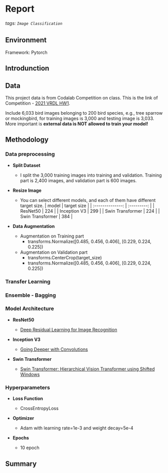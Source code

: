 # Report

###### tags: `Image Classification`

## Environment

Framework: Pytorch

## Introdunction

## Data

This project data is from Codalab Competition on class.
This is the link of Competition - [2021 VRDL HW1](https://competitions.codalab.org/competitions/35668?secret_key=09789b13-35ec-4928-ac0f-6c86631dda07).

Include 6,033 bird images belonging to 200 bird species,
e.g., tree sparrow or mockingbird, for training images is 3,000 and testing image is 3,033.
More important is **external data is NOT allowed to train your model!**

## Methodology

### Data preprocessing

* **Split Dataset**
  * I split the 3,000 training images into training and validation. Training part is 2,400 images, and validation part is 600 images.

* **Resize Image**
  * You can select different models, and each of them have different target size.
        |      model       | target size |
        | :--------------: | :---------: |
        |     ResNet50     |     224     |
        |   Inception V3   |     299     |
        | Swin Transformer |     224     |
        | Swin Transformer |     384     |

* **Data Augmentation**
  * Augmentation on Training part
    * transforms.Normalize([0.485, 0.456, 0.406], [0.229, 0.224, 0.225])
  * Augmentation on Validation part
    * transforms.CenterCrop(target_size)
    * transforms.Normalize([0.485, 0.456, 0.406], [0.229, 0.224, 0.225])

### Transfer Learning

### Ensemble - Bagging

### Model Architecture

* **ResNet50**
  * [Deep Residual Learning for Image Recognition](https://arxiv.org/abs/1512.03385)

* **Inception V3**
  * [Going Deeper with Convolutions](https://arxiv.org/abs/1409.4842)

* **Swin Transformer**
  * [Swin Transformer: Hierarchical Vision Transformer using Shifted Windows](https://arxiv.org/pdf/2103.14030.pdf)

### Hyperparameters

* **Loss Function**
  * CrossEntropyLoss

* **Optimizer**
  * Adam with learning rate=1e-3 and weight decay=5e-4

* **Epochs**
  * 10 epoch

## Summary
